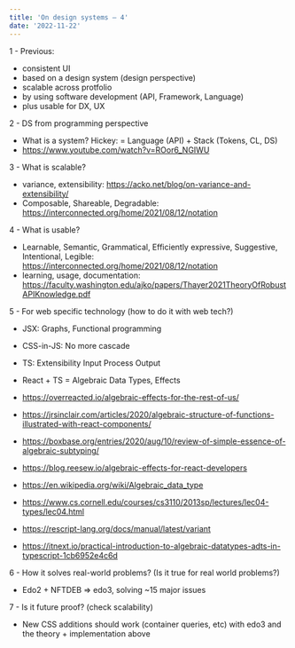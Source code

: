 ```yaml
---
title: 'On design systems — 4'
date: '2022-11-22'
---
```


1 - Previous:

- consistent UI
- based on a design system (design perspective)
- scalable across protfolio
- by using software development (API, Framework, Language)
- plus usable for DX, UX

2 - DS from programming perspective

- What is a system? Hickey: = Language (API) + Stack (Tokens, CL, DS)
- https://www.youtube.com/watch?v=ROor6_NGIWU

3 - What is scalable?

- variance, extensibility: https://acko.net/blog/on-variance-and-extensibility/
- Composable, Shareable, Degradable: https://interconnected.org/home/2021/08/12/notation

4 - What is usable?

- Learnable, Semantic, Grammatical, Efficiently expressive, Suggestive, Intentional, Legible: https://interconnected.org/home/2021/08/12/notation
- learning, usage, documentation: https://faculty.washington.edu/ajko/papers/Thayer2021TheoryOfRobustAPIKnowledge.pdf

5 - For web specific technology (how to do it with web tech?)

- JSX: Graphs, Functional programming
- CSS-in-JS: No more cascade
- TS: Extensibility Input<T> Process<T> Output<T>
- React + TS = Algebraic Data Types, Effects

- https://overreacted.io/algebraic-effects-for-the-rest-of-us/
- https://jrsinclair.com/articles/2020/algebraic-structure-of-functions-illustrated-with-react-components/
- https://boxbase.org/entries/2020/aug/10/review-of-simple-essence-of-algebraic-subtyping/
- https://blog.reesew.io/algebraic-effects-for-react-developers
- https://en.wikipedia.org/wiki/Algebraic_data_type
- https://www.cs.cornell.edu/courses/cs3110/2013sp/lectures/lec04-types/lec04.html
- https://rescript-lang.org/docs/manual/latest/variant
- https://itnext.io/practical-introduction-to-algebraic-datatypes-adts-in-typescript-1cb6952e4c6d

6 - How it solves real-world problems? (Is it true for real world problems?)

- Edo2 + NFTDEB => edo3, solving ~15 major issues

7 - Is it future proof? (check scalability)

- New CSS additions should work (container queries, etc) with edo3 and the theory + implementation above
